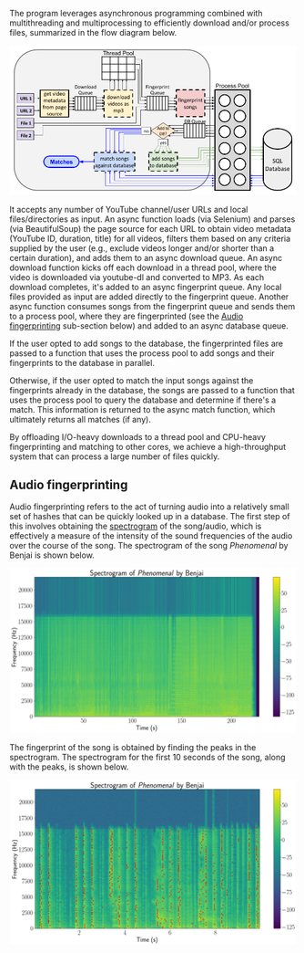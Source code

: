 The program leverages asynchronous programming combined with
multithreading and multiprocessing to efficiently download and/or process
files, summarized in the flow diagram below.

<img src="doc/img/yam_diagram.png" />

It accepts any number of YouTube channel/user URLs and local files/directories
as input. An async function loads (via Selenium) and parses (via BeautifulSoup)
the page source for each URL to obtain video metadata (YouTube ID,
duration, title) for all videos, filters them based on any criteria supplied by
the user (e.g., exclude videos longer and/or shorter than a certain duration),
and adds them to an async download queue. An async download function kicks off
each download in a thread pool, where the video is downloaded via youtube-dl
and converted to MP3. As each download completes, it's added to an
async fingerprint queue. Any local files provided as input are
added directly to the fingerprint queue. Another async function consumes songs
from the fingerprint queue and sends them to a process pool, where they are
fingerprinted (see the [Audio fingerprinting](#audio-fingerprinting)
sub-section below) and added to an async database queue.

If the user opted to add songs to the database, the fingerprinted files are
passed to a function that uses the process pool to add songs and their
fingerprints to the database in parallel.

Otherwise, if the user opted to match the input songs against the fingerprints
already in the database, the songs are passed to a function that uses the
process pool to query the database and determine if there's a match. This
information is returned to the async match function, which ultimately returns
all matches (if any).

By offloading I/O-heavy downloads to a thread pool and CPU-heavy fingerprinting
and matching to other cores, we achieve a high-throughput system that can
process a large number of files quickly.

## Audio fingerprinting

Audio fingerprinting refers to the act of turning audio into a relatively
small set of hashes that can be quickly looked up in a database. The first step
of this involves obtaining the
[spectrogram](https://en.wikipedia.org/wiki/Spectrogram) of the song/audio,
which is effectively a measure of the intensity of the sound frequencies of the
audio over the course of the song. The spectrogram of the song *Phenomenal* by
Benjai is shown below.

<img src="doc/img/spec_full.png" />

The fingerprint of the song is obtained by finding the peaks in the
spectrogram. The spectrogram for the first 10 seconds of the song, along with
the peaks, is shown below.

<img src="doc/img/spec_10_peaks.png" />

